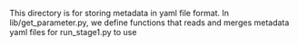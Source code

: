 This directory is for storing metadata in yaml file format. 
In lib/get_parameter.py, we define functions that reads and merges metadata yaml files for run_stage1.py to use
